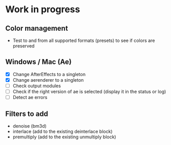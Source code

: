 # Work in progress

## Color management

- Test to and from all supported formats (presets) to see if colors are preserved

## Windows / Mac (Ae)

- [x] Change AfterEffects to a singleton
- [x] Change aerenderer to a singleton
- [ ] Check output modules
- [ ] Check if the right version of ae is selected (display it in the status or log)
- [ ] Detect ae errors

## Filters to add

- denoise (bm3d)
- interlace (add to the existing deinterlace block)
- premultiply (add to the existing unmultiply block)